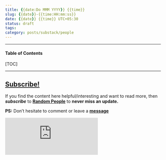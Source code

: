 ```yaml
---
title: {{date:Do MMM YYYY}} {{time}}
slug: {{date}}-{{time:HH:mm:ss}}
date: {{date}} {{time}} UTC+05:30
status: draft
tags:
category: posts/substack/people
---
```


***

<h4>Table of Contents</h4>
[TOC]

<!-- TEASER_END -->



---
## [Subscribe!]()
If you find the content here helpful/interesting and want to read more, then _**subscribe**_ to [**Random People**](https://randompeople8.substack.com/) to **never miss an update.**

**PS:** Don’t hesitate to comment or leave a **[message](https://twitter.com/jeanbourgain8)**
<div class="row">
	<iframe src="https://randompeople8.substack.com/embed" max-width="480" height="120" frameborder="0" scrolling="no" class="centred"></iframe>
	<br>
</div>